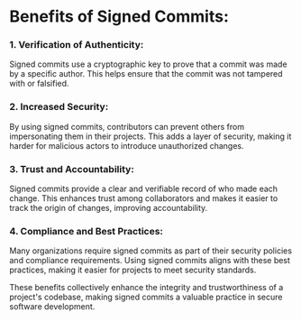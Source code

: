 # Benefits of Signed Commits:

### 1. Verification of Authenticity: 
Signed commits use a cryptographic key to prove that a commit was made by a specific author. This helps ensure that the commit was not tampered with or falsified.

### 2. Increased Security: 
By using signed commits, contributors can prevent others from impersonating them in their projects. This adds a layer of security, making it harder for malicious actors to introduce unauthorized changes.

### 3. Trust and Accountability: 
Signed commits provide a clear and verifiable record of who made each change. This enhances trust among collaborators and makes it easier to track the origin of changes, improving accountability.

### 4. Compliance and Best Practices: 
Many organizations require signed commits as part of their security policies and compliance requirements. Using signed commits aligns with these best practices, making it easier for projects to meet security standards.


These benefits collectively enhance the integrity and trustworthiness of a project's codebase, making signed commits a valuable practice in secure software development.